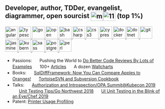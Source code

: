 
## Developer, author, TDDer, evangelist, diagrammer, open sourcist <a href="https://linkedin.com/in/michaelsorens" target="blank"><img align="center" src="https://cdn.jsdelivr.net/npm/simple-icons@3.0.1/icons/linkedin.svg" alt="michaelsorens" height="30" width="40" /></a><a href="https://stackoverflow.com/users/115690" target="blank"><img align="center" src="https://cdn.jsdelivr.net/npm/simple-icons@3.0.1/icons/stackoverflow.svg" alt="115690" height="30" width="40" /></a> (top 1%)

<a href="https://angular.io" target="_blank"> <img src="https://devicons.github.io/devicon/devicon.git/icons/angularjs/angularjs-original.svg" alt="angular" width="40" height="40"/> </a>
<a href="https://www.typescriptlang.org/" target="_blank"> <img src="https://devicons.github.io/devicon/devicon.git/icons/typescript/typescript-original.svg" alt="typescript" width="40" height="40"/> </a>
<a href="https://golang.org" target="_blank"> <img src="https://devicons.github.io/devicon/devicon.git/icons/go/go-original.svg" alt="go" width="40" height="40"/> </a>
<a href="https://www.openpolicyagent.org/" target="_blank"> <img src="https://avatars3.githubusercontent.com/u/16468693?s=200&v=4" alt="open policy agent" width="40" height="40"/> </a>
<a href="https://www.gnu.org/software/bash/" target="_blank"> <img src="https://www.vectorlogo.zone/logos/gnu_bash/gnu_bash-icon.svg" alt="bash" width="40" height="40"/> </a>
<a href="https://www.w3schools.com/cs/" target="_blank"> <img src="https://devicons.github.io/devicon/devicon.git/icons/csharp/csharp-original.svg" alt="csharp" width="40" height="40"/> </a>
<a href="https://www.w3schools.com/css/" target="_blank"> <img src="https://devicons.github.io/devicon/devicon.git/icons/css3/css3-original-wordmark.svg" alt="css3" width="40" height="40"/> </a>
<a href="https://www.cypress.io" target="_blank"> <img src="https://raw.githubusercontent.com/simple-icons/simple-icons/6e46ec1fc23b60c8fd0d2f2ff46db82e16dbd75f/icons/cypress.svg" alt="cypress" width="40" height="40"/> </a>
<a href="https://www.docker.com/" target="_blank"> <img src="https://devicons.github.io/devicon/devicon.git/icons/docker/docker-original-wordmark.svg" alt="docker" width="40" height="40"/> </a>
<a href="https://dotnet.microsoft.com/" target="_blank"> <img src="https://devicons.github.io/devicon/devicon.git/icons/dot-net/dot-net-original-wordmark.svg" alt="dotnet" width="40" height="40"/> </a>
<a href="https://git-scm.com/" target="_blank"> <img src="https://www.vectorlogo.zone/logos/git-scm/git-scm-icon.svg" alt="git" width="40" height="40"/> </a>
<a href="https://jasmine.github.io/" target="_blank"> <img src="https://www.vectorlogo.zone/logos/jasmine/jasmine-icon.svg" alt="jasmine" width="40" height="40"/> </a>
<a href="https://kubernetes.io" target="_blank"> <img src="https://www.vectorlogo.zone/logos/kubernetes/kubernetes-icon.svg" alt="kubernetes" width="40" height="40"/> </a>
<a href="https://sass-lang.com" target="_blank"> <img src="https://devicons.github.io/devicon/devicon.git/icons/sass/sass-original.svg" alt="sass" width="40" height="40"/> </a>
<a href="https://www.postgresql.org/" target="_blank"> <img src="https://www.vectorlogo.zone/logos/postgresql/postgresql-icon.svg" alt="postgres" width="40" height="40"/> </a>
<a href="https://www.perl.org/" target="_blank"> <img src="https://www.vectorlogo.zone/logos/perl/perl-icon.svg" alt="perl" width="40" height="40"/> </a>

 - Passions:
   <img src="https://devicon.dev/devicon.git/icons/git/git-original.svg" width="17" height="17">
   Pushing the World to [Do Better Code Reviews By Lots of Examples](http://cleancode.sourceforge.net/wwwdoc/pullrequests.html)
   <img src="https://devicon.dev/devicon.git/icons/git/git-original.svg" width="17" height="17">
   100+ [Articles](http://cleancode.sourceforge.net/wwwdoc/articles.html)
   <img src="https://devicon.dev/devicon.git/icons/git/git-original.svg" width="17" height="17">
   A dozen [Wallcharts](http://cleancode.sourceforge.net/wwwdoc/wallcharts.html)
 - Books:
   <img src="https://devicon.dev/devicon.git/icons/git/git-original.svg" width="17" height="17">
   [SqlDiffFramework: Now You Can Compare Apples to Oranges!](https://github.com/msorens/SqlDiffFramework/wiki/UserGuide)
   <img src="https://devicon.dev/devicon.git/icons/git/git-original.svg" width="17" height="17">
   [TortoiseSVN and Subversion Cookbook](https://assets.red-gate.com/community/books/tortoise-svn-subversion-cookbook-oracle.pdf)
 - Talks:
   <img src="https://devicon.dev/devicon.git/icons/git/git-original.svg" width="17" height="17">
   [Authorization and Introspection/OPA Summit@Kubecon 2019](https://www.youtube.com/watch?v=jrrW855xL3s&list=PLJHPZt__YGKeCg3Lew3jvCOuyiUhW17Sk&index=4)
   <img src="https://devicon.dev/devicon.git/icons/git/git-original.svg" width="17" height="17">
   [Unit Testing Tips/Go Northwest 2018](https://www.youtube.com/watch?v=bZ53UAN2T58)
   <img src="https://devicon.dev/devicon.git/icons/git/git-original.svg" width="17" height="17">
   [UI Unit Testing in the Blink of an Eye/Chef 2019](https://drive.google.com/file/d/1ch_ivlG8mYU3D6YGMwZnAQryKRBfOJp6/view?usp=sharing)
 - Patent: [Printer Usage Profiling](https://patents.justia.com/patent/6317848)
<!-- https://rahuldkjain.github.io/gh-profile-readme-generator/ -->


<!--
**msorens/msorens** is a ✨ _special_ ✨ repository because its `README.md` (this file) appears on your GitHub profile.

Here are some ideas to get you started:
### Hi there 👋
- 🔭 I’m currently working on ...
- 🌱 I’m currently learning ...
- 👯 I’m looking to collaborate on ...
- 🤔 I’m looking for help with ...
- 💬 Ask me about ...
- 📫 How to reach me: ...
- 😄 Pronouns: ...
- ⚡ Fun fact: ...
-->
